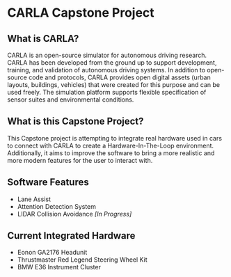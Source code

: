 # CARLA Capstone Project

## What is CARLA?
CARLA is an open-source simulator for autonomous driving research. CARLA has been developed from the ground up to support development, training, and validation of autonomous driving systems. In addition to open-source code and protocols, CARLA provides open digital assets (urban layouts, buildings, vehicles) that were created for this purpose and can be used freely. The simulation platform supports flexible specification of sensor suites and environmental conditions.

## What is this Capstone Project?
This Capstone project is attempting to integrate real hardware used in cars to connect with CARLA to create a Hardware-In-The-Loop environment. Additionally, it aims to improve the software to bring a more realistic and more modern features for the user to interact with.

## Software Features
- Lane Assist
- Attention Detection System
- LIDAR Collision Avoidance *[In Progress]*

## Current Integrated Hardware
- Eonon GA2176 Headunit
- Thrustmaster Red Legend Steering Wheel Kit
- BMW E36 Instrument Cluster
